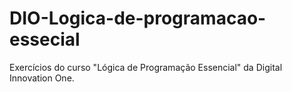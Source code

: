 # DIO-Logica-de-programacao-essecial
Exercícios do curso "Lógica de Programação Essencial" da Digital Innovation One.
